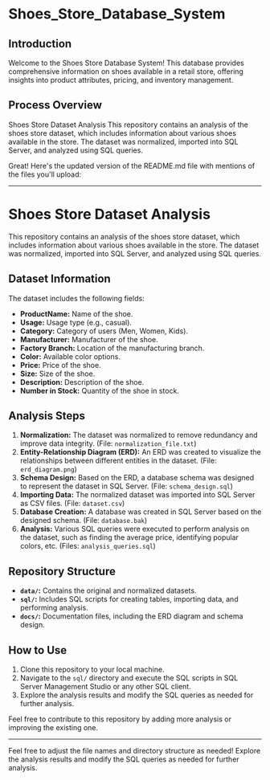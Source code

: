 # Shoes_Store_Database_System

Introduction
------
Welcome to the Shoes Store Database System! This database provides comprehensive information on shoes available in a retail store, offering insights into product attributes, pricing, and inventory management.

Process Overview
------
Shoes Store Dataset Analysis
This repository contains an analysis of the shoes store dataset, which includes information about various shoes available in the store. The dataset was normalized, imported into SQL Server, and analyzed using SQL queries.

Great! Here's the updated version of the README.md file with mentions of the files you'll upload:

---

# Shoes Store Dataset Analysis

This repository contains an analysis of the shoes store dataset, which includes information about various shoes available in the store. The dataset was normalized, imported into SQL Server, and analyzed using SQL queries.

## Dataset Information

The dataset includes the following fields:

- **ProductName:** Name of the shoe.
- **Usage:** Usage type (e.g., casual).
- **Category:** Category of users (Men, Women, Kids).
- **Manufacturer:** Manufacturer of the shoe.
- **Factory Branch:** Location of the manufacturing branch.
- **Color:** Available color options.
- **Price:** Price of the shoe.
- **Size:** Size of the shoe.
- **Description:** Description of the shoe.
- **Number in Stock:** Quantity of the shoe in stock.

## Analysis Steps

1. **Normalization:** The dataset was normalized to remove redundancy and improve data integrity. (File: `normalization_file.txt`)
2. **Entity-Relationship Diagram (ERD):** An ERD was created to visualize the relationships between different entities in the dataset. (File: `erd_diagram.png`)
3. **Schema Design:** Based on the ERD, a database schema was designed to represent the dataset in SQL Server. (File: `schema_design.sql`)
4. **Importing Data:** The normalized dataset was imported into SQL Server as CSV files. (File: `dataset.csv`)
5. **Database Creation:** A database was created in SQL Server based on the designed schema. (File: `database.bak`)
6. **Analysis:** Various SQL queries were executed to perform analysis on the dataset, such as finding the average price, identifying popular colors, etc. (Files: `analysis_queries.sql`)

## Repository Structure

- **`data/`:** Contains the original and normalized datasets.
- **`sql/`:** Includes SQL scripts for creating tables, importing data, and performing analysis.
- **`docs/`:** Documentation files, including the ERD diagram and schema design.

## How to Use

1. Clone this repository to your local machine.
2. Navigate to the `sql/` directory and execute the SQL scripts in SQL Server Management Studio or any other SQL client.
3. Explore the analysis results and modify the SQL queries as needed for further analysis.

Feel free to contribute to this repository by adding more analysis or improving the existing one.

---

Feel free to adjust the file names and directory structure as needed!
Explore the analysis results and modify the SQL queries as needed for further analysis.

